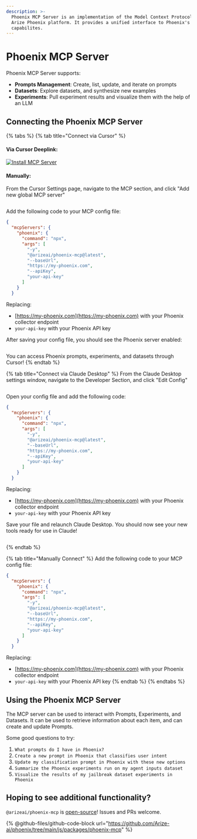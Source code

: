 ```yaml
---
description: >-
  Phoenix MCP Server is an implementation of the Model Context Protocol for the
  Arize Phoenix platform. It provides a unified interface to Phoenix's
  capabilites.
---
```


# Phoenix MCP Server

Phoenix MCP Server supports:

* **Prompts Management**: Create, list, update, and iterate on prompts
* **Datasets**: Explore datasets, and synthesize new examples
* **Experiments**: Pull experiment results and visualize them with the help of an LLM

## Connecting the Phoenix MCP Server

{% tabs %}
{% tab title="Connect via Cursor" %}
#### Via Cursor Deeplink:

[![Install MCP Server](https://cursor.com/deeplink/mcp-install-dark.svg)](https://cursor.com/install-mcp?name=phoenix\&config=eyJjb21tYW5kIjoibnB4IC15IEBhcml6ZWFpL3Bob2VuaXgtbWNwQGxhdGVzdCAtLWJhc2VVcmwgaHR0cHM6Ly9hcHAucGhvZW5peC5hcml6ZS5jb20gLS1hcGlLZXkgIn0%3D)

#### Manually:

From the Cursor Settings page, navigate to the MCP section, and click "Add new global MCP server"

<figure><img src="https://storage.googleapis.com/arize-phoenix-assets/assets/images/mcp-1.png" alt=""><figcaption></figcaption></figure>

Add the following code to your MCP config file:

```json
{
  "mcpServers": {
    "phoenix": {
      "command": "npx",
      "args": [
        "-y",
        "@arizeai/phoenix-mcp@latest",
        "--baseUrl",
        "https://my-phoenix.com",
        "--apiKey",
        "your-api-key"
      ]
    }
  }
```

Replacing:

* [https://my-phoenix.com](https://my-phoenix.com) with your Phoenix collector endpoint
* `your-api-key` with your Phoenix API key

After saving your config file, you should see the Phoenix server enabled:

<figure><img src="https://storage.googleapis.com/arize-phoenix-assets/assets/images/mcp-2.png" alt=""><figcaption></figcaption></figure>

You can access Phoenix prompts, experiments, and datasets through Cursor!
{% endtab %}

{% tab title="Connect via Claude Desktop" %}
From the Claude Desktop settings window, navigate to the Developer Section, and click "Edit Config"

<figure><img src="https://storage.googleapis.com/arize-phoenix-assets/assets/images/mcp-claude-desktop.png" alt=""><figcaption></figcaption></figure>

Open your config file and add the following code:

```json
{
  "mcpServers": {
    "phoenix": {
      "command": "npx",
      "args": [
        "-y",
        "@arizeai/phoenix-mcp@latest",
        "--baseUrl",
        "https://my-phoenix.com",
        "--apiKey",
        "your-api-key"
      ]
    }
  }
```

Replacing:

* [https://my-phoenix.com](https://my-phoenix.com) with your Phoenix collector endpoint
* `your-api-key` with your Phoenix API key

Save your file and relaunch Claude Desktop. You should now see your new tools ready for use in Claude!

<figure><img src="https://storage.googleapis.com/arize-phoenix-assets/assets/images/mcp-tools-in-claude.png" alt=""><figcaption></figcaption></figure>
{% endtab %}

{% tab title="Manually Connect" %}
Add the following code to your MCP config file:

```json
{
  "mcpServers": {
    "phoenix": {
      "command": "npx",
      "args": [
        "-y",
        "@arizeai/phoenix-mcp@latest",
        "--baseUrl",
        "https://my-phoenix.com",
        "--apiKey",
        "your-api-key"
      ]
    }
  }
```

Replacing:

* [https://my-phoenix.com](https://my-phoenix.com) with your Phoenix collector endpoint
* `your-api-key` with your Phoenix API key
{% endtab %}
{% endtabs %}

## Using the Phoenix MCP Server

The MCP server can be used to interact with Prompts, Experiments, and Datasets. It can be used to retrieve information about each item, and can create and update Prompts.

Some good questions to try:

1. `What prompts do I have in Phoenix?`
2. `Create a new prompt in Phoenix that classifies user intent`
3. `Update my classification prompt in Phoenix with these new options`
4. `Summarize the Phoenix experiments run on my agent inputs dataset`
5. `Visualize the results of my jailbreak dataset experiments in Phoenix`

## Hoping to see additional functionality?

`@arizeai/phoenix-mcp` is [open-source](https://github.com/Arize-ai/phoenix)! Issues and PRs welcome.

{% @github-files/github-code-block url="https://github.com/Arize-ai/phoenix/tree/main/js/packages/phoenix-mcp" %}
